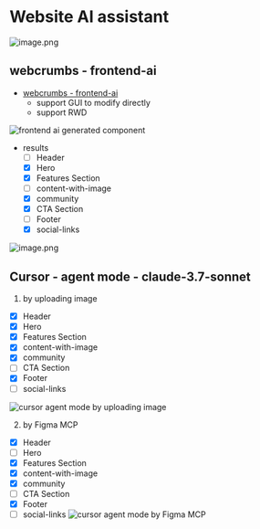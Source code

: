 # Website AI assistant 

![image.png](./public/Sample_Wireframe.png)

## webcrumbs - frontend-ai

- [webcrumbs - frontend-ai](https://app.webcrumbs.ai/frontend-ai)
  - support GUI to modify directly
  - support RWD
  
![frontend ai generated component](./public/Mar-23-2025%2014-34-57.gif)

- results
  - [ ] Header
  - [x] Hero
  - [x] Features Section
  - [ ] content-with-image
  - [x] community
  - [x] CTA Section
  - [ ] Footer
  - [x] social-links

![image.png](./public/webcrumbs_thumbnail.png)

## Cursor - agent mode - claude-3.7-sonnet

1. by uploading image

- [x] Header
- [x] Hero
- [x] Features Section
- [x] content-with-image
- [x] community
- [ ] CTA Section
- [x] Footer
- [ ] social-links
  
![cursor agent mode by uploading image](./public/FireShot.png)

2. by Figma MCP

- [x] Header
- [ ] Hero
- [x] Features Section
- [x] content-with-image
- [x] community
- [ ] CTA Section
- [x] Footer
- [ ] social-links
![cursor agent mode by Figma MCP](./public/FireShot002.png)